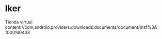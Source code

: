 # Iker
Tienda virtual 
content://com.android.providers.downloads.documents/document/msf%3A1000160438
